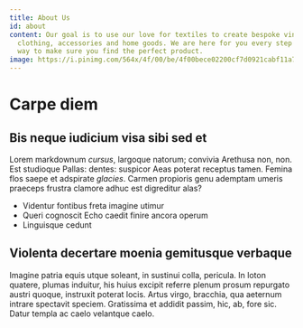 ```yaml
---
title: About Us
id: about
content: Our goal is to use our love for textiles to create bespoke vintage
  clothing, accessories and home goods. We are here for you every step of the
  way to make sure you find the perfect product.
image: https://i.pinimg.com/564x/4f/00/be/4f00bece02200cf7d0921cabf11a7bac.jpg
---
```


# Carpe diem

## Bis neque iudicium visa sibi sed et

Lorem markdownum _cursus_, largoque natorum; convivia Arethusa non, non. Est
studioque Pallas: dentes: suspicor Aeas poterat receptus tamen. Femina flos
saepe et adspirate _glacies_. Carmen propioris genu ademptam umeris praeceps
frustra clamore adhuc est digreditur alas?

- Videntur fontibus freta imagine utimur
- Queri cognoscit Echo caedit finire ancora operum
- Linguisque cedunt

## Violenta decertare moenia gemitusque verbaque

Imagine patria equis utque soleant, in sustinui colla, pericula. In loton
quatere, plumas induitur, his huius excipit referre plenum prosum repurgato
austri quoque, instruxit poterat locis. Artus virgo, bracchia, qua aeternum
intrare spectavit speciem. Gratissima et addidit passim, hic, ab, fore sic.
Datur templa ac caelo velantque caelo.
